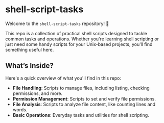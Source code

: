 # shell-script-tasks

Welcome to the `shell-script-tasks` repository! 🎉

This repo is a collection of practical shell scripts designed to tackle common tasks and operations. Whether you're learning shell scripting or just need some handy scripts for your Unix-based projects, you'll find something useful here.

## What’s Inside?

Here's a quick overview of what you'll find in this repo:

- **File Handling**: Scripts to manage files, including listing, checking permissions, and more.
- **Permission Management**: Scripts to set and verify file permissions.
- **File Analysis**: Scripts to analyze file content, like counting lines and words.
- **Basic Operations**: Everyday tasks and utilities for shell scripting.
